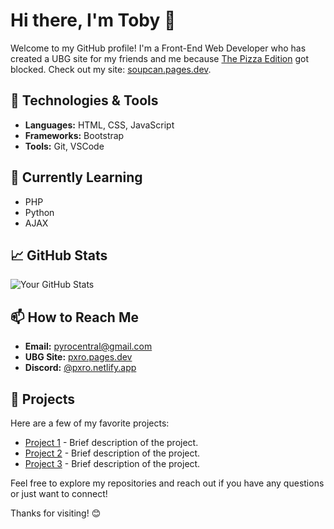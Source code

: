 # Hi there, I'm Toby 👋

Welcome to my GitHub profile! I'm a Front-End Web Developer who has created a UBG site for my friends and me because [The Pizza Edition](https://thepizzaedition.github.io) got blocked. Check out my site: [soupcan.pages.dev](https://soupcan.pages.dev).

## 🔧 Technologies & Tools

- **Languages:** HTML, CSS, JavaScript
- **Frameworks:** Bootstrap
- **Tools:** Git, VSCode

## 🌱 Currently Learning

- PHP
- Python
- AJAX

## 📈 GitHub Stats

![Your GitHub Stats](https://github-readme-stats.vercel.app/api/top-langs/?username=googleclassroom1&layout=compact&theme=radical)

## 📫 How to Reach Me

- **Email:** [pyrocentral@gmail.com](mailto:pyrocentral@gmail.com)
- **UBG Site:** [pxro.pages.dev](https://pxro.pages.dev)
- **Discord:** [@pxro.netlify.app](https://pxro.netlify.app)

## 🚀 Projects

Here are a few of my favorite projects:

- [Project 1](link-to-your-project) - Brief description of the project.
- [Project 2](link-to-your-project) - Brief description of the project.
- [Project 3](link-to-your-project) - Brief description of the project.

Feel free to explore my repositories and reach out if you have any questions or just want to connect!

Thanks for visiting! 😊

